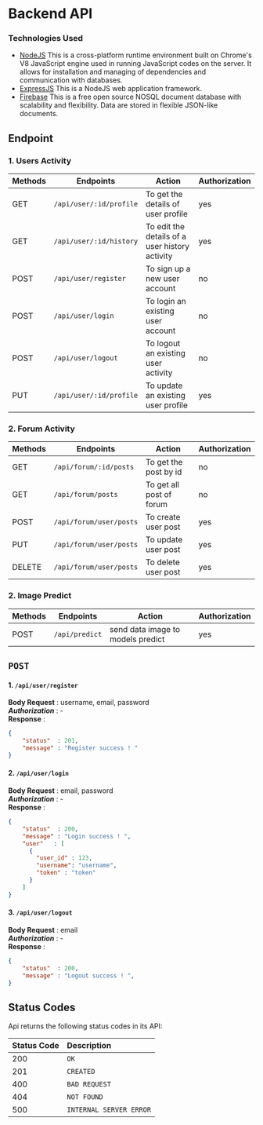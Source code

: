 # Backend API

### Technologies Used
* [NodeJS](https://nodejs.org/) This is a cross-platform runtime environment built on Chrome's V8 JavaScript engine used in running JavaScript codes on the server. It allows for installation and managing of dependencies and communication with databases.
* [ExpressJS](https://www.expresjs.org/) This is a NodeJS web application framework.
* [Firebase](https://firebase.google.com/) This is a free open source NOSQL document database with scalability and flexibility. Data are stored in flexible JSON-like documents.


## Endpoint
### 1. Users Activity
| Methods | Endpoints | Action | Authorization |
| --- | --- | --- | --- |
| GET | `/api/user/:id/profile` | To get the details of user profile | yes
| GET | `/api/user/:id/history` | To edit the details of a user history activity | yes
| POST | `/api/user/register` | To sign up a new user account | no
| POST | `/api/user/login` | To login an existing user account | no
| POST | `/api/user/logout` | To logout an existing user activity | no
| PUT | `/api/user/:id/profile` | To update an existing user profile | yes

### 2. Forum Activity
| Methods | Endpoints | Action | Authorization |
| --- | --- | --- | --- |
| GET | `/api/forum/:id/posts` | To get the post by id | no
| GET |  `/api/forum/posts` | To get all post of forum | no
| POST | `/api/forum/user/posts` | To create user  post | yes
| PUT | `/api/forum/user/posts` | To update user post | yes
| DELETE | `/api/forum/user/posts` | To delete user  post | yes

### 2. Image Predict
| Methods | Endpoints | Action | Authorization |
| --- | --- | --- | --- |
| POST | `/api/predict` | send data image to models predict | yes

## `POST`
#### 1.  `/api/user/register` <br>
**Body Request**    : username, email, password <br>
***Authorization*** : -  <br>
**Response** :
```JSON
{
    "status"  : 201,
    "message" : "Register success ! "
}
```
#### 2.  `/api/user/login` <br>
**Body Request**    : email, password <br>
***Authorization*** : -  <br>
**Response** :
```JSON
{
    "status"  : 200,
    "message" : "Login success ! ",
    "user"   : [
      {
        "user_id" : 123,
        "username": "username",
        "token" : "token"
      }
    ]
}
```
#### 3.  `/api/user/logout` <br>
**Body Request**    : email <br>
***Authorization*** : -  <br>
**Response** :
```JSON
{
    "status"  : 200,
    "message" : "Logout success ! ",
}
```



## Status Codes

Api returns the following status codes in its API:

| Status Code | Description |
| :--- | :--- |
| 200 | `OK` |
| 201 | `CREATED` |
| 400 | `BAD REQUEST` |
| 404 | `NOT FOUND` |
| 500 | `INTERNAL SERVER ERROR` |

